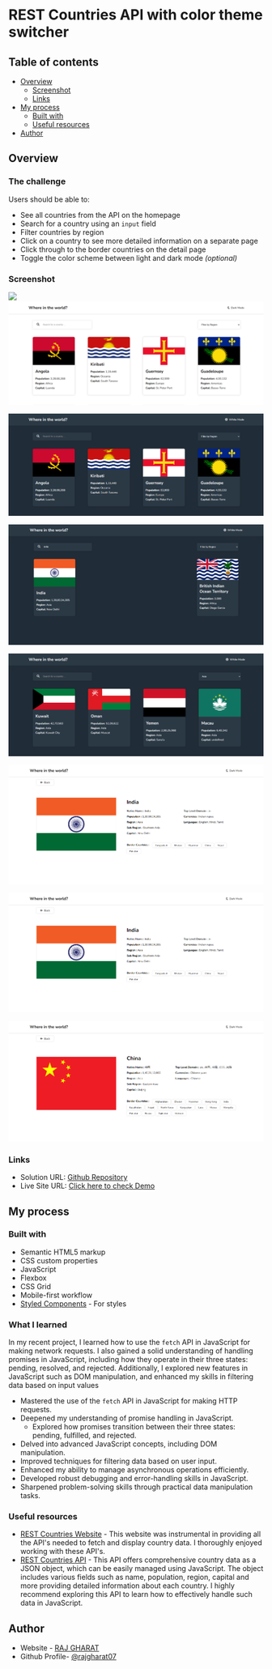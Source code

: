 # REST Countries API with color theme switcher

## Table of contents

- [Overview](#overview)
  - [Screenshot](#screenshot)
  - [Links](#links)
- [My process](#my-process)
  - [Built with](#built-with)
  - [Useful resources](#useful-resources)
- [Author](#author)

## Overview

### The challenge

Users should be able to:

- See all countries from the API on the homepage
- Search for a country using an `input` field
- Filter countries by region
- Click on a country to see more detailed information on a separate page
- Click through to the border countries on the detail page
- Toggle the color scheme between light and dark mode *(optional)*

### Screenshot

![](./screenshot.jpg)
![Home Page (Light Mode)](https://github.com/rajgharat07/API-Handling-With-JavaScript/blob/main/assests/Screenshot%202024-06-08%20000110.png)

![Home Page (Dark Mode)](https://github.com/rajgharat07/API-Handling-With-JavaScript/blob/main/assests/Screenshot%202024-06-08%20000137.png)

![Filtered By Region](https://github.com/rajgharat07/API-Handling-With-JavaScript/blob/main/assests/Screenshot%202024-06-08%20000200.png)

![Searched By India](https://github.com/rajgharat07/API-Handling-With-JavaScript/blob/main/assests/Screenshot%202024-06-08%20000240.png)

![India Specific Page (Light Mode)](https://github.com/rajgharat07/API-Handling-With-JavaScript/blob/main/assests/Screenshot%202024-06-08%20000259.png)

![India Specific Page (Dark Mode)](https://github.com/rajgharat07/API-Handling-With-JavaScript/blob/main/assests/Screenshot%202024-06-08%20000259.png)

![China Specific Page (Light Mode)](https://github.com/rajgharat07/API-Handling-With-JavaScript/blob/main/assests/Screenshot%202024-06-08%20000345.png)

### Links

- Solution URL: [Github Repository](https://github.com/rajgharat07/API-Handling-With-JavaScript)
- Live Site URL: [Click here to check Demo](https://api-handling-with-java-script-vhw4-gyo8fonmi.vercel.app/)

## My process

### Built with

- Semantic HTML5 markup
- CSS custom properties
- JavaScript
- Flexbox
- CSS Grid
- Mobile-first workflow
- [Styled Components](https://styled-components.com/) - For styles

### What I learned

In my recent project, I learned how to use the `fetch` API in JavaScript for making network requests. I also gained a solid understanding of handling promises in JavaScript, including how they operate in their three states: pending, resolved, and rejected. Additionally, I explored new features in JavaScript such as DOM manipulation, and enhanced my skills in filtering data based on input values

- Mastered the use of the `fetch` API in JavaScript for making HTTP requests.
- Deepened my understanding of promise handling in JavaScript.
  - Explored how promises transition between their three states: pending, fulfilled, and rejected.
- Delved into advanced JavaScript concepts, including DOM manipulation.
- Improved techniques for filtering data based on user input.
- Enhanced my ability to manage asynchronous operations efficiently.
- Developed robust debugging and error-handling skills in JavaScript.
- Sharpened problem-solving skills through practical data manipulation tasks.

### Useful resources

- [REST Countries Website](https://restcountries.com) - This website was instrumental in providing all the API's needed to fetch and display country data. I thoroughly enjoyed working with these API's.
- [REST Countries API](https://restcountries.com/v3.1/all) - This API offers comprehensive country data as a JSON object, which can be easily managed using JavaScript. The object includes various fields such as name, population, region, capital and more providing detailed information about each country. I highly recommend exploring this API to learn how to effectively handle such data in JavaScript.

## Author

- Website - [RAJ GHARAT](https://api-handling-with-java-script-vhw4-gyo8fonmi.vercel.app/)
- Github Profile- [@rajgharat07](https://github.com/rajgharat07?tab=repositories)
